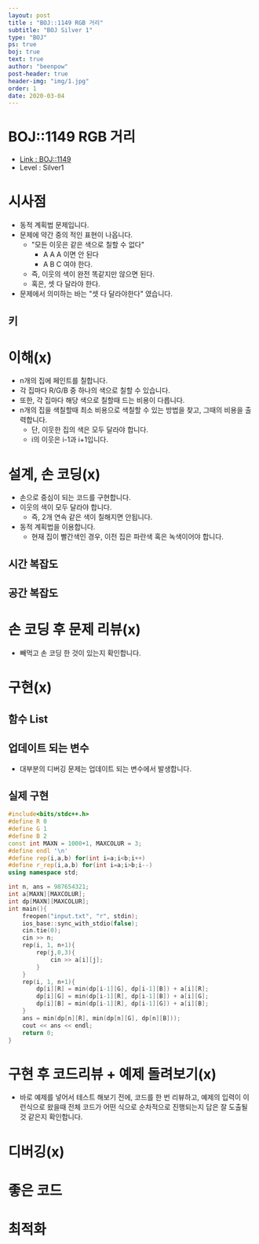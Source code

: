 ```yaml
---
layout: post
title : "BOJ::1149 RGB 거리"
subtitle: "BOJ Silver 1"
type: "BOJ"
ps: true
boj: true
text: true
author: "beenpow"
post-header: true
header-img: "img/1.jpg"
order: 1
date: 2020-03-04
---
```



# BOJ::1149 RGB 거리
- [Link : BOJ::1149](https://www.acmicpc.net/problem/1149)
- Level : Silver1

# 시사점
- 동적 계획법 문제입니다.
- 문제에 약간 중의 적인 표현이 나옵니다.
  - "모든 이웃은 같은 색으로 칠할 수 없다"
    - A A A 이면 안 된다
    - A B C 여야 한다.
  - 즉, 이웃의 색이 완전 똑같지만 않으면 된다.
  - 혹은, 셋 다 달라야 한다.
- 문제에서 의미하는 바는 "셋 다 달라야한다" 였습니다.

## 키

# 이해(x)
- n개의 집에 페인트를 칠합니다.
- 각 집마다 R/G/B 중 하나의 색으로 칠할 수 있습니다.
- 또한, 각 집마다 해당 색으로 칠할때 드는 비용이 다릅니다.
- n개의 집을 색칠할때 최소 비용으로 색칠할 수 있는 방법을 찾고, 그때의 비용을 출력합니다.
  - 단, 이웃한 집의 색은 모두 달라야 합니다.
  - i의 이웃은 i-1과 i+1입니다.


# 설계, 손 코딩(x)
- 손으로 중심이 되는 코드를 구현합니다.
- 이웃의 색이 모두 달라야 합니다.
  - 즉, 2개 연속 같은 색이 칠해지면 안됩니다.
- 동적 계획법을 이용합니다.
  - 현재 집이 빨간색인 경우, 이전 집은 파란색 혹은 녹색이어야 합니다.

## 시간 복잡도

## 공간 복잡도

# 손 코딩 후 문제 리뷰(x)
- 빼먹고 손 코딩 한 것이 있는지 확인합니다.

# 구현(x)

## 함수 List 

## 업데이트 되는 변수
- 대부분의 디버깅 문제는 업데이트 되는 변수에서 발생합니다.

## 실제 구현 

```cpp
#include<bits/stdc++.h>
#define R 0
#define G 1
#define B 2
const int MAXN = 1000+1, MAXCOLUR = 3;
#define endl '\n'
#define rep(i,a,b) for(int i=a;i<b;i++)
#define r_rep(i,a,b) for(int i=a;i>b;i--)
using namespace std;

int n, ans = 987654321;
int a[MAXN][MAXCOLUR];
int dp[MAXN][MAXCOLUR];
int main(){
    freopen("input.txt", "r", stdin);
    ios_base::sync_with_stdio(false);
    cin.tie(0);
    cin >> n;
    rep(i, 1, n+1){
        rep(j,0,3){
            cin >> a[i][j];
        }
    }
    rep(i, 1, n+1){
        dp[i][R] = min(dp[i-1][G], dp[i-1][B]) + a[i][R];
        dp[i][G] = min(dp[i-1][R], dp[i-1][B]) + a[i][G];
        dp[i][B] = min(dp[i-1][R], dp[i-1][G]) + a[i][B];
    }
    ans = min(dp[n][R], min(dp[n][G], dp[n][B]));
    cout << ans << endl;
    return 0;
}
```

# 구현 후 코드리뷰 + 예제 돌려보기(x)
- 바로 예제를 넣어서 테스트 해보기 전에, 코드를 한 번 리뷰하고, 예제의 입력이 이런식으로 왔을때
  전체 코드가 어떤 식으로 순차적으로 진행되는지 답은 잘 도출될 것 같은지 확인합니다.

# 디버깅(x)

# 좋은 코드

# 최적화

